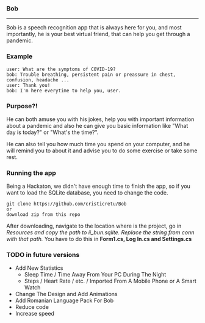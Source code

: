 ### Bob

------

Bob is a speech recognition app that is always here for you, and most importantly, he is your best virtual friend, that can help you get through a pandemic.

### Example

```-
user: What are the symptoms of COVID-19?
bob: Trouble breathing, persistent pain or preassure in chest, confusion, headache ...
user: Thank you!
bob: I'm here everytime to help you, user.
```

### Purpose?!

He can both amuse you with his jokes, help you with important information about a pandemic and also he can give you basic information like "What day is today?" or "What's the time?".

He can also tell you how much time you spend on your computer, and he will remind you to about it and advise you to do some exercise or take some rest.

### Running the app

Being a Hackaton, we didn't have enough time to finish the app, so if you want to load the SQLite database, you need to change the code.

```
git clone https://github.com/cristicretu/Bob
or
download zip from this repo
```

After downloading, navigate to the location where is the project, go in *Resources and copy the path to ii_bun.sqlite.* *Replace the string from conn with that path.* You have to do this in **Form1.cs, Log In.cs and Settings.cs**

### TODO in future versions

* Add New Statistics
  * Sleep Time / Time Away From Your PC During The Night
  * Steps / Heart Rate / etc. / Imported From A Mobile Phone or A Smart Watch
* Change The Design and Add Animations
* Add Romanian Language Pack For Bob
* Reduce code
* Increase speed
